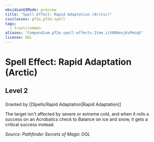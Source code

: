 ```yaml
---
obsidianUIMode: preview
title: "Spell Effect: Rapid Adaptation (Arctic)"
cssclasses: pf2e,pf2e-spell
tags:
  - trait/common
aliases: "Compendium.pf2e.spell-effects.Item.iiV80Kexj6vPmzqU"
license: OGL
---
```

# Spell Effect: Rapid Adaptation (Arctic)
## Level 2
### 






Granted by [[Spells/Rapid Adaptation|Rapid Adaptation]]

The target isn't affected by severe or extreme cold, and when it rolls a success on an Acrobatics check to Balance on ice and snow, it gets a critical success instead.

*Source: Pathfinder Secrets of Magic*
*OGL*